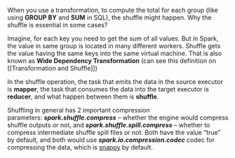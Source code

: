 
When you use a transformation, to compute the total for each group (like using **GROUP BY** and **SUM** in SQL), the shuffle might happen. Why the shuffle is essential in some cases?

Imagine, for each key you need to get the sum of all values. But in Spark, the value in same group is located in many different workers. Shuffle gets the value having the same keys into the same virtual machine. That is also known as  **Wide Dependency Transformation** (can see this definition on [[Transformation and Shuffle]])

In the shuffle operation, the task that emits the data in the source executor is **mapper**, the task that consumes the data into the target executor is **reducer**, and what happen between them is **shuffle**.

Shuffling in general has 2 important compression parameters: **_spark.shuffle.compress_** – whether the engine would compress shuffle outputs or not, and **_spark.shuffle.spill.compress_** – whether to compress intermediate shuffle spill files or not. Both have the value “true” by default, and both would use **_spark.io.compression.codec_** codec for compressing the data, which is [snappy](https://en.wikipedia.org/wiki/Snappy_(software)) by default.


 